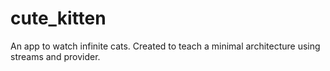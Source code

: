 # cute_kitten
An app to watch infinite cats. Created to teach a minimal architecture using streams and provider.

